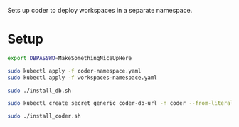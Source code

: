 Sets up coder to deploy workspaces in a separate namespace.

# Setup

```sh
export DBPASSWD=MakeSomethingNiceUpHere

sudo kubectl apply -f coder-namespace.yaml
sudo kubectl apply -f workspaces-namespace.yaml

sudo ./install_db.sh

sudo kubectl create secret generic coder-db-url -n coder --from-literal=url="postgres://coder:${DBPASSWD}@coder-db-postgresql.coder.svc.cluster.local:5432/coder?sslmode=disable"

sudo ./install_coder.sh
```
